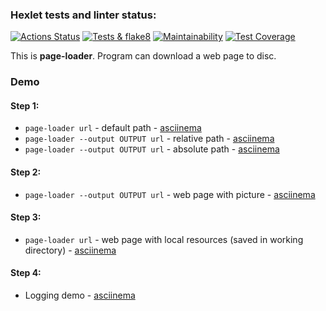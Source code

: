 ### Hexlet tests and linter status:
[![Actions Status](https://github.com/odhako/python-project-lvl3/workflows/hexlet-check/badge.svg)](https://github.com/odhako/python-project-lvl3/actions)
[![Tests & flake8](https://github.com/odhako/python-project-lvl3/actions/workflows/test-and-linter.yml/badge.svg)](https://github.com/odhako/python-project-lvl3/actions/workflows/test-and-linter.yml)
[![Maintainability](https://api.codeclimate.com/v1/badges/13b6eafbe3927c51e0cf/maintainability)](https://codeclimate.com/github/odhako/python-project-lvl3/maintainability)
[![Test Coverage](https://api.codeclimate.com/v1/badges/13b6eafbe3927c51e0cf/test_coverage)](https://codeclimate.com/github/odhako/python-project-lvl3/test_coverage)

This is **page-loader**. Program can download a web page to disc.
### Demo
#### Step 1:
- `page-loader url` - default path - [asciinema](https://asciinema.org/a/505089)
- `page-loader --output OUTPUT url` - relative path - [asciinema](https://asciinema.org/a/505090)
- `page-loader --output OUTPUT url` - absolute path - [asciinema](https://asciinema.org/a/505091)

#### Step 2:
- `page-loader --output OUTPUT url` - web page with picture - [asciinema](https://asciinema.org/a/505626)

#### Step 3:
- `page-loader url` - web page with local resources (saved in working directory) - [asciinema](https://asciinema.org/a/506277)

#### Step 4:
- Logging demo - [asciinema](https://asciinema.org/a/507149)